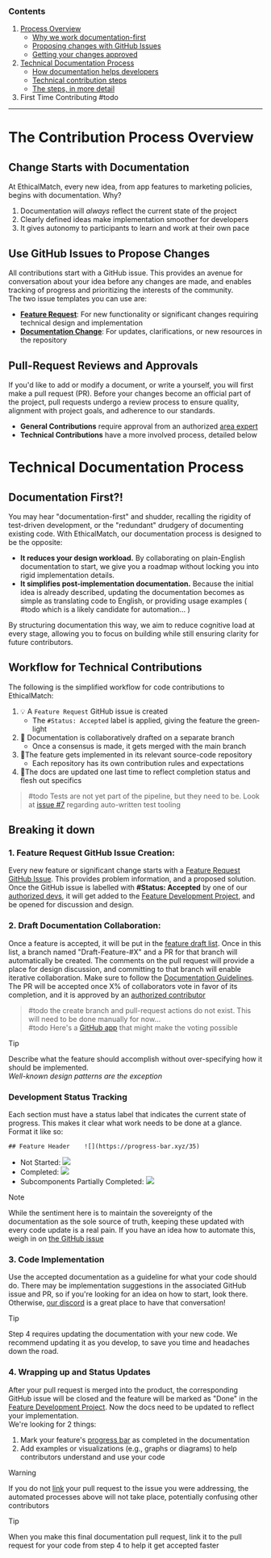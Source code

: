 ### Contents
1. [Process Overview](#The%20Contribution%20Process%20Overview)
	- [Why we work documentation-first](#Change%20Starts%20with%20Documentation)
	- [Proposing changes with GitHub Issues](#Use%20GitHub%20Issues%20to%20Propose%20Changes)
	- [Getting your changes approved](#Pull-Request%20Reviews%20and%20Approvals)
1. [Technical Documentation Process](#Technical%20Documentation%20Process)
	- [How documentation helps developers](#Documentation%20First?!)
	- [Technical contribution steps](#Workflow%20for%20Technical%20Contributions)
	- [The steps, in more detail](#Breaking%20it%20down)
1. First Time Contributing #todo

---
# The Contribution Process Overview
## Change Starts with Documentation
At EthicalMatch, every new idea, from app features to marketing policies, begins with documentation. Why?
1. Documentation will *always* reflect the current state of the project
1. Clearly defined ideas make implementation smoother for developers
1. It gives autonomy to participants to learn and work at their own pace

## Use GitHub Issues to Propose Changes
All contributions start with a GitHub issue. This provides an avenue for conversation about your idea before any changes are made, and enables tracking of progress and prioritizing the interests of the community.  
The two issue templates you can use are:
- **[Feature Request](https://GitHub.com/Ethical-Commons-Project/EthicalMatch-docs/issues/new?assignees=&labels=feature&projects=&template=feature_request.md&title=)**: For new functionality or significant changes requiring technical design and implementation
- **[Documentation Change](https://GitHub.com/Ethical-Commons-Project/EthicalMatch-docs/issues/new?assignees=&labels=enhancement&projects=&template=documentation-change.md&title=)**: For updates, clarifications, or new resources in the repository

## Pull-Request Reviews and Approvals
If you'd like to add or modify a document, or write a yourself, you will first make a pull request (PR). Before your changes become an official part of the project, pull requests undergo a review process to ensure quality, alignment with project goals, and adherence to our standards.
- **General Contributions** require approval from an authorized [area expert](https://GitHub.com/Ethical-Commons-Project/EthicalMatch-docs/issues/8)
- **Technical Contributions** have a more involved process, detailed below

# Technical Documentation Process
## Documentation First?!
You may hear "documentation-first" and shudder, recalling the rigidity of test-driven development, or the "redundant" drudgery of documenting existing code. With EthicalMatch, our documentation process is designed to be the opposite:  
- **It reduces your design workload.** By collaborating on plain-English documentation to start, we give you a roadmap without locking you into rigid implementation details.
- **It simplifies post-implementation documentation.** Because the initial idea is already described, updating the documentation becomes as simple as translating code to English, or providing usage examples ( #todo which is a likely candidate for automation… )

By structuring documentation this way, we aim to reduce cognitive load at every stage, allowing you to focus on building while still ensuring clarity for future contributors.

## Workflow for Technical Contributions
The following is the simplified workflow for code contributions to EthicalMatch:
1. 💡 A `Feature Request` GitHub issue is created
	- The `#Status: Accepted` label is applied, giving the feature the green-light
1. 📝 Documentation is collaboratively drafted on a separate branch
	- Once a consensus is made, it gets merged with the main branch
1. 🚀The feature gets implemented in its relevant source-code repository
	- Each repository has its own contribution rules and expectations
1. 💯The docs are updated one last time to reflect completion status and flesh out specifics
> #todo Tests are not yet part of the pipeline, but they need to be. Look at [issue #7](https://GitHub.com/Ethical-Commons-Project/EthicalMatch-docs/issues/7) regarding auto-written test tooling
## Breaking it down
### 1. Feature Request GitHub Issue Creation:
Every new feature or significant change starts with a [Feature Request GitHub Issue](https://GitHub.com/Ethical-Commons-Project/EthicalMatch-docs/issues/new?assignees=&labels=feature&projects=&template=feature_request.md&title=). This provides problem information, and a proposed solution. Once the GitHub issue is labelled with **\#Status: Accepted** by one of our [authorized devs](https://GitHub.com/Ethical-Commons-Project/EthicalMatch-docs/issues/8), it will get added to the [Feature Development Project](https://GitHub.com/orgs/Ethical-Commons-Project/projects/2), and be opened for discussion and design.
### 2. Draft Documentation Collaboration:
Once a feature is accepted, it will be put in the [feature draft list](https://GitHub.com/orgs/Ethical-Commons-Project/projects/2/views/5?filterQuery=status%3A%22drafting%22). Once in this list, a branch named "Draft-Feature-#X" and a PR for that branch will automatically be created. The comments on the pull request will provide a place for design discussion, and committing to that branch will enable iterative collaboration. Make sure to follow the [Documentation Guidelines](Documentation%20Guidelines.md).  
The PR will be accepted once X% of collaborators vote in favor of its completion, and it is approved by an [authorized contributor](https://GitHub.com/Ethical-Commons-Project/EthicalMatch-docs/issues/8)
> #todo the create branch and pull-request actions do not exist. This will need to be done manually for now…  
> #todo Here's a [GitHub app](https://GitHub.com/cncf/gitvote) that might make the voting possible

> [!Tip]
> Describe what the feature should accomplish without over-specifying how it should be implemented.  
> *Well-known design patterns are the exception* 
### Development Status Tracking
Each section must have a status label that indicates the current state of progress. This makes it clear what work needs to be done at a glance. Format it like so:  
```
## Feature Header    ![](https://progress-bar.xyz/35)
```
- Not Started: ![](https://progress-bar.xyz/0)
- Completed: ![](https://progress-bar.xyz/100)
- Subcomponents Partially Completed: ![](https://progress-bar.xyz/35)


> [!Note]
> While the sentiment here is to maintain the sovereignty of the documentation as the sole source of truth, keeping these updated with every code update is a real pain. If you have an idea how to automate this, weigh in on [the GitHub issue](https://GitHub.com/EthanGunter/EthicalMatch-docs/issues/2)
### 3. Code Implementation
Use the accepted documentation as a guideline for what your code should do. There may be implementation suggestions in the associated GitHub issue and PR, so if you're looking for an idea on how to start, look there. Otherwise, [our discord](https://discord.gg/P7qfVuqMXz) is a great place to have that conversation!  

  > [!Tip]
  > Step 4 requires updating the documentation with your new code. We recommend updating it as you develop, to save you time and headaches down the road.
### 4. Wrapping up and Status Updates
After your pull request is merged into the product, the corresponding GitHub issue will be closed and the feature will be marked as "Done" in the [Feature Development Project](https://GitHub.com/orgs/Ethical-Commons-Project/projects/2/views/1?query=sort%3Aupdated-desc+is%3Aopen). Now the docs need to be updated to reflect your implementation.  
We're looking for 2 things:
1. Mark your feature's [progress bar](#Development%20Status%20Tracking) as completed in the documentation
1. Add examples or visualizations (e.g., graphs or diagrams) to help contributors understand and use your code

> [!Warning]
> If you do not [link](https://docs.GitHub.com/en/issues/tracking-your-work-with-issues/using-issues/linking-a-pull-request-to-an-issue) your pull request to the issue you were addressing, the automated processes above will not take place, potentially confusing other contributors 

> [!Tip]
> When you make this final documentation pull request, link it to the pull request for your code from step 4 to help it get accepted faster
